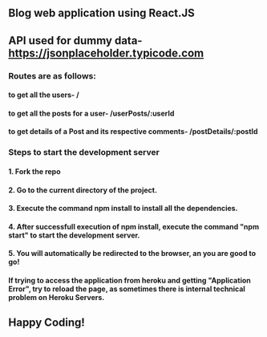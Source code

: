## Blog web application using React.JS
## API used for dummy data- https://jsonplaceholder.typicode.com
### Routes are as follows:
#### to get all the users- /
#### to get all the posts for a user- /userPosts/:userId
#### to get details of a Post and its respective comments- /postDetails/:postId


### Steps to start the development server
#### 1. Fork the repo 
#### 2. Go to the current directory of the project. 
#### 3. Execute the command npm install to install all the dependencies.
#### 4. After successfull execution of npm install, execute the command "npm start" to start the development server.
#### 5. You will automatically be redirected to the browser, an you are good to go!

#### If trying to access the application from heroku and getting "Application Error", try to reload the page, as sometimes there is internal technical problem on Heroku Servers. 
## Happy Coding!